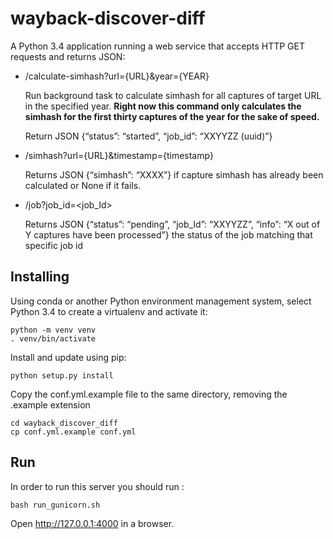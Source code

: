 # wayback-discover-diff

A Python 3.4 application running a web service that accepts HTTP GET requests and returns JSON:

- /calculate-simhash?url={URL}&year={YEAR}

  Run background task to calculate simhash for all captures of target URL in the specified year. **Right now this command only calculates the simhash for the first thirty captures of the year for the sake of speed.** 

  Return JSON {“status”: “started”, “job_id”: “XXYYZZ (uuid)”}

- /simhash?url={URL}&timestamp={timestamp}
  
  Returns JSON {“simhash”: “XXXX”} if capture simhash has already been calculated or None if it fails.
  
- /job?job_id=<job_Id>
  
  Returns JSON {“status”: “pending”, “job_Id”: “XXYYZZ”, “info”: “X out of Y captures have been processed”} the status of the job matching that specific job id
  
## Installing

Using conda or another Python environment management system, select Python 3.4 to create a virtualenv and activate it:
```Shell
python -m venv venv
. venv/bin/activate
```

Install and update using pip:
```Shell
python setup.py install
```
Copy the conf.yml.example file to the same directory, removing the .example extension

```
cd wayback_discover_diff
cp conf.yml.example conf.yml
```
## Run
In order to run this server you should run :
```
bash run_gunicorn.sh
```

Open http://127.0.0.1:4000 in a browser.
